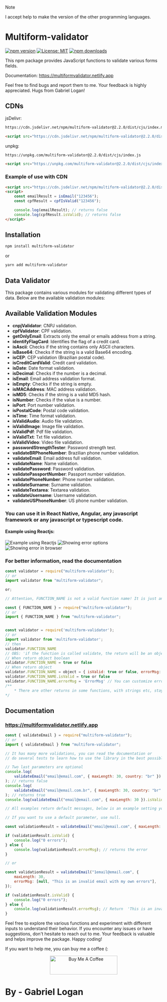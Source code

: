 > [!NOTE]
> I accept help to make the version of the other programming languages.

# Multiform-validator

[![npm version](https://badge.fury.io/js/multiform-validator.svg)](https://badge.fury.io/js/multiform-validator)
[![License: MIT](https://img.shields.io/badge/License-MIT-yellow.svg)](https://opensource.org/licenses/MIT)
[![npm downloads](https://img.shields.io/npm/dm/multiform-validator.svg?style=flat-square)](https://npm-stat.com/charts.html?package=multiform-validator)

This npm package provides JavaScript functions to validate various forms fields.

Documentation: https://multiformvalidator.netlify.app

Feel free to find bugs and report them to me. Your feedback is highly appreciated. Hugs from Gabriel Logan!

## CDNs

jsDelivr:

```bash
https://cdn.jsdelivr.net/npm/multiform-validator@2.2.0/dist/cjs/index.min.js
```

```html
<script src="https://cdn.jsdelivr.net/npm/multiform-validator@2.2.0/dist/cjs/index.min.js"></script>
```

unpkg:

```bash
https://unpkg.com/multiform-validator@2.2.0/dist/cjs/index.js
```

```html
<script src="https://unpkg.com/multiform-validator@2.2.0/dist/cjs/index.js"></script>
```

### Example of use with CDN

```html
<script src="https://cdn.jsdelivr.net/npm/multiform-validator@2.2.0/dist/cjs/index.min.js"></script>
<script>
	const emailResult = isEmail("123456");
	const cpfResult = cpfIsValid("123456");

	console.log(emailResult); // returns false
	console.log(cpfResult.isValid); // returns false
</script>
```

## Installation

```bash
npm install multiform-validator
```

or

```bash
yarn add multiform-validator
```

## Data Validator

This package contains various modules for validating different types of data. Below are the available validation modules:

## Available Validation Modules

- **cnpjValidator**: CNPJ validation.
- **cpfValidator**: CPF validation.
- **getOnlyEmail**: Extracts only the email or emails address from a string.
- **identifyFlagCard**: Identifies the flag of a credit card.
- **isAscii**: Checks if the string contains only ASCII characters.
- **isBase64**: Checks if the string is a valid Base64 encoding.
- **isCEP**: CEP validation (Brazilian postal code).
- **isCreditCardValid**: Credit card validation.
- **isDate**: Date format validation.
- **isDecimal**: Checks if the number is a decimal.
- **isEmail**: Email address validation format.
- **isEmpty**: Checks if the string is empty.
- **isMACAddress**: MAC address validation.
- **isMD5**: Checks if the string is a valid MD5 hash.
- **isNumber**: Checks if the value is a number.
- **isPort**: Port number validation.
- **isPostalCode**: Postal code validation.
- **isTime**: Time format validation.
- **isValidAudio**: Audio file validation.
- **isValidImage**: Image file validation.
- **isValidPdf**: Pdf file validation.
- **isValidTxt**: Txt file validation.
- **isValidVideo**: Video file validation.
- **passwordStrengthTester**: Password strength test.
- **validateBRPhoneNumber**: Brazilian phone number validation.
- **validateEmail**: Email address full validation.
- **validateName**: Name validation.
- **validatePassword**: Password validation.
- **validatePassportNumber**: Passport number validation.
- **validatePhoneNumber**: Phone number validation.
- **validateSurname**: Surname validation.
- **validateTextarea**: Textarea validation.
- **validateUsername**: Username validation.
- **validateUSPhoneNumber**: US phone number validation.

### You can use it in React Native, Angular, any javascript framework or any javascript or typescript code.

#### Example using Reactjs:

![Example using Reactjs](https://raw.githubusercontent.com/Multiform-Validator/docs/main/images/exampleWithReactjs.png)
![Showing error options](https://raw.githubusercontent.com/Multiform-Validator/docs/main/images/options.png)
![Showing error in browser](https://raw.githubusercontent.com/Multiform-Validator/docs/main/images/showErro.png)

### For better information, read the documentation

```javascript
const validator = require("multiform-validator");
// or
import validator from "multiform-validator";

or;

// Attention, FUNCTION_NAME is not a valid function name! It is just an example of how to import the functions.

const { FUNCTION_NAME } = require("multiform-validator");
// or
import { FUNCTION_NAME } from "multiform-validator";
```

```javascript

const validator = require('multiform-validator');
// or
import validator from 'multiform-validator';
// then
validator.FUNCTION_NAME
// OBS: 'if the function is called validate, the return will be an object and not boolean'
// When return object boolean
validator.FUNCTION_NAME = true or false
// When return object
validator.FUNCTION_NAME = object = { isValid: true or false, errorMsg: 'stringError' }
validator.FUNCTION_NAME.isValid = true or false
validator.FUNCTION_NAME.errorMsg = 'ErrorMsg' // You can customize errors
/**
	* There are other returns in some functions, with strings etc, stay tuned
*/
```

## Documentation

### https://multiformvalidator.netlify.app

```javascript
const { validateEmail } = require("multiform-validator");
// or
import { validateEmail } from "multiform-validator";

// It has many more validations, you can read the documentation or
// do several tests to learn how to use the library in the best possible way.

// Two last parameters are optional
console.log(
	validateEmail("email@email.com", { maxLength: 30, country: "br" }).isValid,
); // returns false
console.log(
	validateEmail("email@email.com.br", { maxLength: 30, country: "br" }).isValid,
); // returns true
console.log(validateEmail("email@email.com", { maxLength: 30 }).isValid); // returns true

// All examples return default messages, below is an example setting your own messages

// If you want to use a default parameter, use null.

const validationResult = validateEmail("email@email.com", { maxLength: 30 });

if (validationResult.isValid) {
	console.log("0 errors");
} else {
	console.log(validationResult.errorMsg); // returns the error
}

// or

const validationResult = validateEmail("1email@email.com", {
	maxLength: 30,
	errorMsg: [null, "This is an invalid email with my own errors"],
});

if (validationResult.isValid) {
	console.log("0 errors");
} else {
	console.log(validationResult.errorMsg); // Return  'This is an invalid email with my own errors'
}
```

Feel free to explore the various functions and experiment with different inputs to understand their behavior. If you encounter any issues or have suggestions, don't hesitate to reach out to me. Your feedback is valuable and helps improve the package. Happy coding!

If you want to help me, you can buy me a coffee (:

<p align="center">
	<a href="https://www.buymeacoffee.com/gabriellogan" target="_blank">
		<img src="https://cdn.buymeacoffee.com/buttons/v2/default-yellow.png" alt="Buy Me A Coffee" style="height: 60px !important;width: 217px !important;" >
	</a>
</p>

# By - Gabriel Logan
